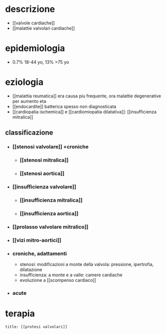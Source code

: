 # descrizione
- [[valvole cardiache]]
- [[malattie valvolari cardiache]]

# epidemiologia
- 0.7% 18-44 yo, 13% >75 yo

# eziologia
- [[malattia reumatica]] era causa piu frequente, ora malattie degenerative per aumento eta
- [[endocardite]] batterica spesso non diagnosticata
- [[cardiopatia ischemica]] e [[cardiomiopatia dilatativa]]: [[insufficienza mitralica]]
## classificazione
- ### [[stenosi valvolare]] +croniche
	- ### [[stenosi mitralica]]
	- ### [[stenosi aortica]]
- ### [[insufficienza valvolare]]
	- ### [[insufficienza mitralica]]
	- ### [[insufficienza aortica]]
- ### [[prolasso valvolare mitralico]]
- ### [[vizi mitro-aortici]]
- ### croniche, adattamenti
	- stenosi: modificazioni a monte della valvola: pressione, ipertrofia, dilatazione
	- insufficienza: a monte e a valle: camere cardiache
	- evoluzione a [[scompenso cardiaco]]
- ### acute

# terapia
```ad-terapia
title: [[protesi valvolari]]
```